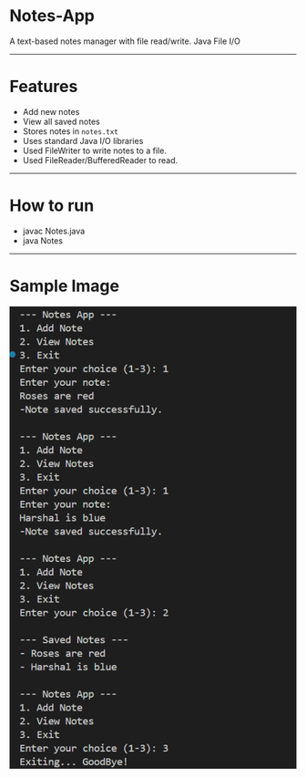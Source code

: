 # Notes-App
A text-based notes manager with file read/write.  Java File I/O

---

# Features

-  Add new notes
-  View all saved notes
-  Stores notes in `notes.txt`
-  Uses standard Java I/O libraries
-  Used FileWriter to write notes to a file.
-  Used FileReader/BufferedReader to read.

---

# How to run

- javac Notes.java
- java Notes

---

# Sample Image

![image](https://github.com/foreverxhb/Notes-App/blob/dd30d96e1321c7b67ea024be09b043f5751ace0c/Screenshot%202025-08-08%20195605.png)


